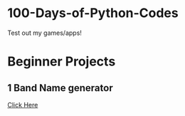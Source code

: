 # 100-Days-of-Python-Codes
Test out my games/apps!

# Beginner Projects

## 1 Band Name generator
[Click Here](https://replit.com/@MartinTran6/Band-Name-Generator?v=1)
